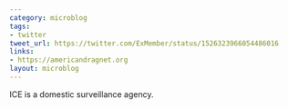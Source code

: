 ```yaml
---
category: microblog
tags:
- twitter
tweet_url: https://twitter.com/ExMember/status/1526323966054486016
links:
- https://americandragnet.org
layout: microblog
---
```

ICE is a domestic surveillance agency.
